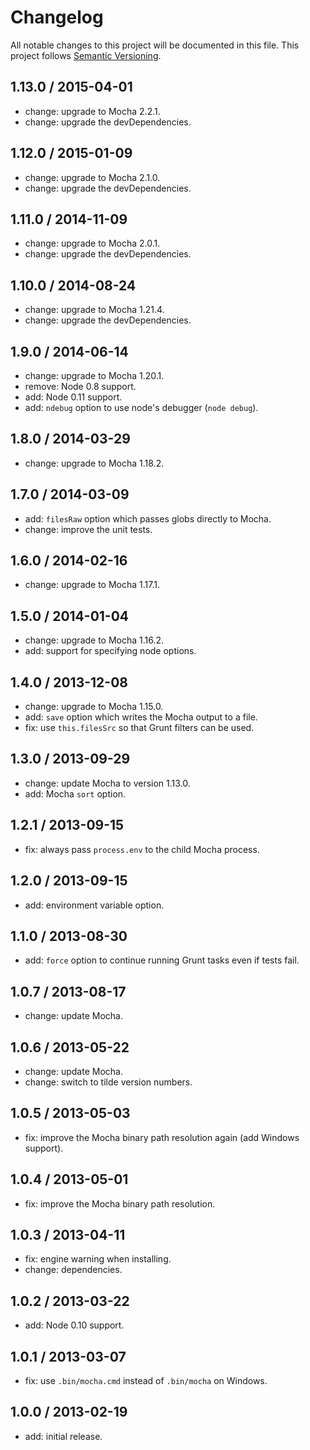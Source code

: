 # Changelog
All notable changes to this project will be documented in this file.
This project follows [Semantic Versioning](http://semver.org).

## 1.13.0 / 2015-04-01
 - change: upgrade to Mocha 2.2.1.
 - change: upgrade the devDependencies.

## 1.12.0 / 2015-01-09
 - change: upgrade to Mocha 2.1.0.
 - change: upgrade the devDependencies.

## 1.11.0 / 2014-11-09
 - change: upgrade to Mocha 2.0.1.
 - change: upgrade the devDependencies.

## 1.10.0 / 2014-08-24
 - change: upgrade to Mocha 1.21.4.
 - change: upgrade the devDependencies.

## 1.9.0 / 2014-06-14
 - change: upgrade to Mocha 1.20.1.
 - remove: Node 0.8 support.
 - add: Node 0.11 support.
 - add: `ndebug` option to use node's debugger (`node debug`).

## 1.8.0 / 2014-03-29
 - change: upgrade to Mocha 1.18.2.

## 1.7.0 / 2014-03-09
 - add: `filesRaw` option which passes globs directly to Mocha.
 - change: improve the unit tests.

## 1.6.0 / 2014-02-16
 - change: upgrade to Mocha 1.17.1.

## 1.5.0 / 2014-01-04
 - change: upgrade to Mocha 1.16.2.
 - add: support for specifying node options.

## 1.4.0 / 2013-12-08
 - change: upgrade to Mocha 1.15.0.
 - add: `save` option which writes the Mocha output to a file.
 - fix: use `this.filesSrc` so that Grunt filters can be used.

## 1.3.0 / 2013-09-29
 - change: update Mocha to version 1.13.0.
 - add: Mocha `sort` option.

## 1.2.1 / 2013-09-15
 - fix: always pass `process.env` to the child Mocha process.

## 1.2.0 / 2013-09-15
 - add: environment variable option.

## 1.1.0 / 2013-08-30
 - add: `force` option to continue running Grunt tasks even if tests fail.

## 1.0.7 / 2013-08-17
 - change: update Mocha.

## 1.0.6 / 2013-05-22
 - change: update Mocha.
 - change: switch to tilde version numbers.

## 1.0.5 / 2013-05-03
 - fix: improve the Mocha binary path resolution again (add Windows support).

## 1.0.4 / 2013-05-01
 - fix: improve the Mocha binary path resolution.

## 1.0.3 / 2013-04-11
 - fix: engine warning when installing.
 - change: dependencies.

## 1.0.2 / 2013-03-22
 - add: Node 0.10 support.

## 1.0.1 / 2013-03-07
 - fix: use `.bin/mocha.cmd` instead of `.bin/mocha` on Windows.

## 1.0.0 / 2013-02-19
 - add: initial release.
